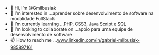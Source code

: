 - 👋 Hi, I’m @Gmilbusiak
- 👀 I’m interested in ...aprender sobre desenvolvimento de software na modalidade FullStack
- 🌱 I’m currently learning ...PHP, CSS3, Java Script e SQL
- 💞️ I’m looking to collaborate on ...apoio para uma equipe de desenvolvimento de software
- 📫 How to reach me ...www.linkedin.com/in/gabriel-milbusiak-985897161
